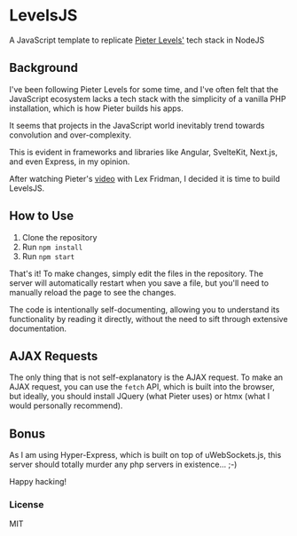 # LevelsJS

A JavaScript template to replicate [Pieter Levels'](https://github.com/levelsio) tech stack in NodeJS

## Background

I've been following Pieter Levels for some time, and I've often felt that the JavaScript ecosystem lacks a tech stack with the simplicity of a vanilla PHP installation, which is how Pieter builds his apps.

It seems that projects in the JavaScript world inevitably trend towards convolution and over-complexity.

This is evident in frameworks and libraries like Angular, SvelteKit, Next.js, and even Express, in my opinion.

After watching Pieter's [video](https://www.youtube.com/watch?v=oFtjKbXKqbg) with Lex Fridman, I decided it is time to build LevelsJS.

## How to Use

1. Clone the repository
2. Run `npm install`
3. Run `npm start`

That's it! To make changes, simply edit the files in the repository. The server will automatically restart when you save a file, but you'll need to manually reload the page to see the changes.

The code is intentionally self-documenting, allowing you to understand its functionality by reading it directly, without the need to sift through extensive documentation.

## AJAX Requests

The only thing that is not self-explanatory is the AJAX request. To make an AJAX request, you can use the `fetch` API, which is built into the browser, but ideally, you should install JQuery (what Pieter uses) or htmx (what I would personally recommend).

## Bonus

As I am using Hyper-Express, which is built on top of uWebSockets.js, this server should totally murder any php servers in existence... ;-)

Happy hacking!

### License

MIT
